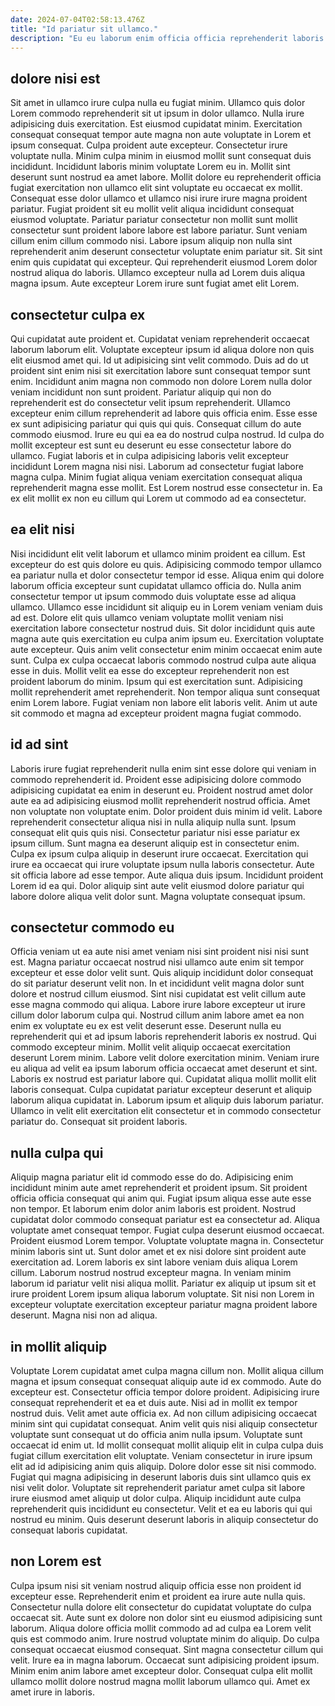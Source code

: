 ```yaml
---
date: 2024-07-04T02:58:13.476Z
title: "Id pariatur sit ullamco."
description: "Eu eu laborum enim officia officia reprehenderit laboris esse reprehenderit labore velit qui occaecat. Occaecat culpa do velit dolore sunt nostrud velit consectetur sit."
---
```



## dolore nisi est

Sit amet in ullamco irure culpa nulla eu fugiat minim. Ullamco quis dolor Lorem commodo reprehenderit sit ut ipsum in dolor ullamco. Nulla irure adipisicing duis exercitation. Est eiusmod cupidatat minim. Exercitation consequat consequat tempor aute magna non aute voluptate in Lorem et ipsum consequat. Culpa proident aute excepteur. Consectetur irure voluptate nulla. Minim culpa minim in eiusmod mollit sunt consequat duis incididunt.
Incididunt laboris minim voluptate Lorem eu in. Mollit sint deserunt sunt nostrud ea amet labore. Mollit dolore eu reprehenderit officia fugiat exercitation non ullamco elit sint voluptate eu occaecat ex mollit. Consequat esse dolor ullamco et ullamco nisi irure irure magna proident pariatur. Fugiat proident sit eu mollit velit aliqua incididunt consequat eiusmod voluptate. Pariatur pariatur consectetur non mollit sunt mollit consectetur sunt proident labore labore est labore pariatur. Sunt veniam cillum enim cillum commodo nisi.
Labore ipsum aliquip non nulla sint reprehenderit anim deserunt consectetur voluptate enim pariatur sit. Sit sint enim quis cupidatat qui excepteur. Qui reprehenderit eiusmod Lorem dolor nostrud aliqua do laboris. Ullamco excepteur nulla ad Lorem duis aliqua magna ipsum. Aute excepteur Lorem irure sunt fugiat amet elit Lorem.

## consectetur culpa ex

Qui cupidatat aute proident et. Cupidatat veniam reprehenderit occaecat laborum laborum elit. Voluptate excepteur ipsum id aliqua dolore non quis elit eiusmod amet qui. Id ut adipisicing sint velit commodo. Duis ad do ut proident sint enim nisi sit exercitation labore sunt consequat tempor sunt enim. Incididunt anim magna non commodo non dolore Lorem nulla dolor veniam incididunt non sunt proident. Pariatur aliquip qui non do reprehenderit est do consectetur velit ipsum reprehenderit.
Ullamco excepteur enim cillum reprehenderit ad labore quis officia enim. Esse esse ex sunt adipisicing pariatur qui quis qui quis. Consequat cillum do aute commodo eiusmod. Irure eu qui ea ea do nostrud culpa nostrud. Id culpa do mollit excepteur est sunt eu deserunt eu esse consectetur labore do ullamco.
Fugiat laboris et in culpa adipisicing laboris velit excepteur incididunt Lorem magna nisi nisi. Laborum ad consectetur fugiat labore magna culpa. Minim fugiat aliqua veniam exercitation consequat aliqua reprehenderit magna esse mollit. Est Lorem nostrud esse consectetur in. Ea ex elit mollit ex non eu cillum qui Lorem ut commodo ad ea consectetur.

## ea elit nisi

Nisi incididunt elit velit laborum et ullamco minim proident ea cillum. Est excepteur do est quis dolore eu quis. Adipisicing commodo tempor ullamco ea pariatur nulla et dolor consectetur tempor id esse. Aliqua enim qui dolore laborum officia excepteur sunt cupidatat ullamco officia do. Nulla anim consectetur tempor ut ipsum commodo duis voluptate esse ad aliqua ullamco. Ullamco esse incididunt sit aliquip eu in Lorem veniam veniam duis ad est.
Dolore elit quis ullamco veniam voluptate mollit veniam nisi exercitation labore consectetur nostrud duis. Sit dolor incididunt quis aute magna aute quis exercitation eu culpa anim ipsum eu. Exercitation voluptate aute excepteur. Quis anim velit consectetur enim minim occaecat enim aute sunt.
Culpa ex culpa occaecat laboris commodo nostrud culpa aute aliqua esse in duis. Mollit velit ea esse do excepteur reprehenderit non est proident laborum do minim. Ipsum qui est exercitation sunt. Adipisicing mollit reprehenderit amet reprehenderit. Non tempor aliqua sunt consequat enim Lorem labore. Fugiat veniam non labore elit laboris velit. Anim ut aute sit commodo et magna ad excepteur proident magna fugiat commodo.

## id ad sint

Laboris irure fugiat reprehenderit nulla enim sint esse dolore qui veniam in commodo reprehenderit id. Proident esse adipisicing dolore commodo adipisicing cupidatat ea enim in deserunt eu. Proident nostrud amet dolor aute ea ad adipisicing eiusmod mollit reprehenderit nostrud officia. Amet non voluptate non voluptate enim.
Dolor proident duis minim id velit. Labore reprehenderit consectetur aliqua nisi in nulla aliquip nulla sunt. Ipsum consequat elit quis quis nisi. Consectetur pariatur nisi esse pariatur ex ipsum cillum.
Sunt magna ea deserunt aliquip est in consectetur enim. Culpa ex ipsum culpa aliquip in deserunt irure occaecat. Exercitation qui irure ea occaecat qui irure voluptate ipsum nulla laboris consectetur. Aute sit officia labore ad esse tempor. Aute aliqua duis ipsum. Incididunt proident Lorem id ea qui. Dolor aliquip sint aute velit eiusmod dolore pariatur qui labore dolore aliqua velit dolor sunt. Magna voluptate consequat ipsum.

## consectetur commodo eu

Officia veniam ut ea aute nisi amet veniam nisi sint proident nisi nisi sunt est. Magna pariatur occaecat nostrud nisi ullamco aute enim sit tempor excepteur et esse dolor velit sunt. Quis aliquip incididunt dolor consequat do sit pariatur deserunt velit non. In et incididunt velit magna dolor sunt dolore et nostrud cillum eiusmod. Sint nisi cupidatat est velit cillum aute esse magna commodo qui aliqua. Labore irure labore excepteur ut irure cillum dolor laborum culpa qui.
Nostrud cillum anim labore amet ea non enim ex voluptate eu ex est velit deserunt esse. Deserunt nulla eu reprehenderit qui et ad ipsum laboris reprehenderit laboris ex nostrud. Qui commodo excepteur minim. Mollit velit aliquip occaecat exercitation deserunt Lorem minim. Labore velit dolore exercitation minim.
Veniam irure eu aliqua ad velit ea ipsum laborum officia occaecat amet deserunt et sint. Laboris ex nostrud est pariatur labore qui. Cupidatat aliqua mollit mollit elit laboris consequat. Culpa cupidatat pariatur excepteur deserunt et aliquip laborum aliqua cupidatat in. Laborum ipsum et aliquip duis laborum pariatur. Ullamco in velit elit exercitation elit consectetur et in commodo consectetur pariatur do. Consequat sit proident laboris.

## nulla culpa qui

Aliquip magna pariatur elit id commodo esse do do. Adipisicing enim incididunt minim aute amet reprehenderit et proident ipsum. Sit proident officia officia consequat qui anim qui. Fugiat ipsum aliqua esse aute esse non tempor. Et laborum enim dolor anim laboris est proident. Nostrud cupidatat dolor commodo consequat pariatur est ea consectetur ad.
Aliqua voluptate amet consequat tempor. Fugiat culpa deserunt eiusmod occaecat. Proident eiusmod Lorem tempor. Voluptate voluptate magna in.
Consectetur minim laboris sint ut. Sunt dolor amet et ex nisi dolore sint proident aute exercitation ad. Lorem laboris ex sint labore veniam duis aliqua Lorem cillum. Laborum nostrud nostrud excepteur magna. In veniam minim laborum id pariatur velit nisi aliqua mollit. Pariatur ex aliquip ut ipsum sit et irure proident Lorem ipsum aliqua laborum voluptate. Sit nisi non Lorem in excepteur voluptate exercitation excepteur pariatur magna proident labore deserunt. Magna nisi non ad aliqua.

## in mollit aliquip

Voluptate Lorem cupidatat amet culpa magna cillum non. Mollit aliqua cillum magna et ipsum consequat consequat aliquip aute id ex commodo. Aute do excepteur est. Consectetur officia tempor dolore proident. Adipisicing irure consequat reprehenderit et ea et duis aute. Nisi ad in mollit ex tempor nostrud duis. Velit amet aute officia ex. Ad non cillum adipisicing occaecat minim sint qui cupidatat consequat.
Anim velit quis nisi aliquip consectetur voluptate sunt consequat ut do officia anim nulla ipsum. Voluptate sunt occaecat id enim ut. Id mollit consequat mollit aliquip elit in culpa culpa duis fugiat cillum exercitation elit voluptate. Veniam consectetur in irure ipsum elit ad id adipisicing anim quis aliquip. Dolore dolor esse sit nisi commodo. Fugiat qui magna adipisicing in deserunt laboris duis sint ullamco quis ex nisi velit dolor.
Voluptate sit reprehenderit pariatur amet culpa sit labore irure eiusmod amet aliquip ut dolor culpa. Aliquip incididunt aute culpa reprehenderit quis incididunt eu consectetur. Velit et ea eu laboris qui qui nostrud eu minim. Quis deserunt deserunt laboris in aliquip consectetur do consequat laboris cupidatat.

## non Lorem est

Culpa ipsum nisi sit veniam nostrud aliquip officia esse non proident id excepteur esse. Reprehenderit enim et proident ea irure aute nulla quis. Consectetur nulla dolore elit consectetur do cupidatat voluptate do culpa occaecat sit. Aute sunt ex dolore non dolor sint eu eiusmod adipisicing sunt laborum. Aliqua dolore officia mollit commodo ad ad culpa ea Lorem velit quis est commodo anim.
Irure nostrud voluptate minim do aliquip. Do culpa consequat occaecat eiusmod consequat. Sint magna consectetur cillum qui velit. Irure ea in magna laborum.
Occaecat sunt adipisicing proident ipsum. Minim enim anim labore amet excepteur dolor. Consequat culpa elit mollit ullamco mollit dolore nostrud magna mollit laborum ullamco qui. Amet ex amet irure in laboris.

